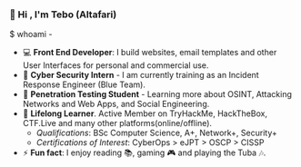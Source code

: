 ### :wave: Hi , I'm Tebo (Altafari)

$ whoami - 
*  :computer: __Front End Developer__: I build websites, email templates and other User Interfaces for personal and commercial use. 
*  :dart: __Cyber Security Intern__ - I am currently training as an Incident Response Engineer (Blue Team).
*  :school_satchel: __Penetration Testing Student__ - Learning more about OSINT, Attacking Networks and Web Apps, and Social Engineering. 
*  :seedling: __Lifelong Learner__. Active Member on TryHackMe, HackTheBox, CTF.Live and many other platforms(online/offline).
    * *Qualifications*: BSc Computer Science, A+, Network+, Security+
    * *Certifications of Interest*: CyberOps > eJPT > OSCP > CISSP
* ⚡ __Fun fact__: I enjoy reading  :books:, gaming  :video_game: and playing the Tuba :notes:.
